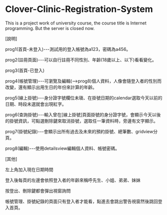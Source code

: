# Clover-Clinic-Registration-System
This is a project work of university course, the course title is Internet programming. But the server is closed now.

[說明]

prog1(首頁-未登入)---測試用的登入帳號為a123，密碼為a456。

prog2(註冊頁面)---可以自行註冊不同性別、年齡(18歲以上、以下)看看變化。

prog3(首頁-已登入)

prog4(帳號管理)---可瀏覽及編輯(-->prog8)個人資料，人像會隨登入者的性別而改變，還有顯示出用生日的年份來計算的年齡。

prog5(線上掛號)---身分證字號欄位未瑱、在掛號日期的calendar選取今天以前的日期、時段未選就會出現紅字。

prog6(查詢掛號)---輸入曾在[線上掛號]頁面掛號的身分證字號，會顯示今天以後的掛號資訊，可點選刪除鍵來取消掛號，選取任一筆資料時，旁邊有文字顯示。

prog7(掛號紀錄)---會顯示出所有過去及未來的預約掛號、總筆數、gridview分頁。

prog8(編輯)---使用detailsview編輯個人資料、帳號密碼。

 

[其他]

左上角加入現在日期時間

登入後每頁的左邊會依照登入者的年齡來稱呼先生、小姐、弟弟、妹妹

按登出、刪除鍵都會彈出視窗詢問

帳號管理、掛號紀錄的頁面只有登入者才能看，點進去會跳出警告視窗然後跳回登入首頁。
